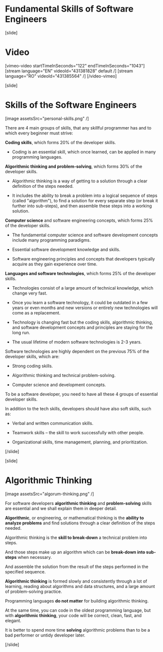 # Fundamental Skills of Software Engineers

[slide]
# Video

[vimeo-video startTimeInSeconds="122" endTimeInSeconds="1043"]
[stream language="EN" videoId="431381828" default /]
[stream language="RO" videoId="431385564"  /]
[/video-vimeo]


[slide]
# Skills of the Software Engineers

[image assetsSrc="personal-skills.png" /]

There are 4 main groups of skills, that any skillful programmer has and to which every beginner must strive:

**Coding skills**, which forms 20% of the developer skills.

- Coding is an essential skill, which once learned, can be applied in many programming languages.

**Algorithmic thinking and problem-solving**, which forms 30% of the developer skills.
 
- Algorithmic thinking is a way of getting to a solution through a clear definition of the steps needed.

- It includes the ability to break a problem into a logical sequence of steps (called "algorithm"), to find a solution for every separate step (or break it further into sub-steps), and then assemble these steps into a working solution.

**Computer science** and software engineering concepts, which forms 25% of the developer skills.

- The fundamental computer science and software development concepts include many programming paradigms.

- Essential software development knowledge and skills.

- Software engineering principles and concepts that developers typically acquire as they gain experience over time.

**Languages and software technologies**, which forms 25% of the developer skills.

- Technologies consist of a large amount of technical knowledge, which change very fast.

- Once you learn a software technology, it could be outdated in a few years or even months and new versions or entirely new technologies will come as a replacement.

- Technology is changing fast but the coding skills, algorithmic thinking, and software development concepts and principles are staying for the long run.

- The usual lifetime of modern software technologies is 2-3 years.

Software technologies are highly dependent on the previous 75% of the developer skills, which are:

- Strong coding skills.

- Algorithmic thinking and technical problem-solving.

- Computer science and development concepts.

To be a software developer, you need to have all these 4 groups of essential developer skills.

In addition to the tech skills, developers should have also soft skills, such as:

- Verbal and written communication skills.

- Teamwork skills – the skill to work successfully with other people.

- Organizational skills, time management, planning, and prioritization.


[/slide]

[slide]
# Algorithmic Thinking 

[image assetsSrc="algorum-thinking.png" /]

For software developers **algorithmic thinking** and **problem-solving** skills are essential and we shall explain them in deeper detail.

**Algorithmic**, or engineering, or mathematical thinking is the **ability to analyze problems** and find solutions through a clear definition of the steps needed.

Algorithmic thinking is the **skill to break-down** a technical problem into steps.

And those steps make up an algorithm which can be **break-down into sub-steps** when necessary.

And assemble the solution from the result of the steps performed in the specified sequence.

**Algorithmic thinking** is formed slowly and consistently through a lot of learning, reading about algorithms and data structures, and a large amount of problem-solving practice.

Programming languages **do not matter** for building algorithmic thinking.

At the same time, you can code in the oldest programming language, but with **algorithmic thinking**, your code will be correct, clean, fast, and elegant.

It is better to spend more time **solving** algorithmic problems than to be a bad performer or untidy developer later.

[/slide]